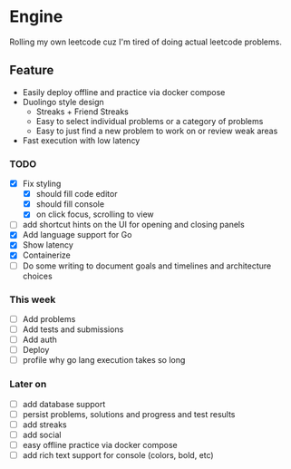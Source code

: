 # Engine
Rolling my own leetcode cuz I'm tired of doing actual leetcode problems.

## Feature
- Easily deploy offline and practice via docker compose
- Duolingo style design
  - Streaks + Friend Streaks
  - Easy to select individual problems or a category of problems
  - Easy to just find a new problem to work on or review weak areas
- Fast execution with low latency

### TODO
- [X] Fix styling
  - [X] should fill code editor
  - [X] should fill console
  - [X] on click focus, scrolling to view
- [ ] add shortcut hints on the UI for opening and closing panels
- [X] Add language support for Go
- [X] Show latency
- [X] Containerize
- [ ] Do some writing to document goals and timelines and architecture choices

### This week
- [ ] Add problems
- [ ] Add tests and submissions
- [ ] Add auth
- [ ] Deploy
- [ ] profile why go lang execution takes so long

### Later on
- [ ] add database support
- [ ] persist problems, solutions and progress and test results 
- [ ] add streaks
- [ ] add social 
- [ ] easy offline practice via docker compose
- [ ] add rich text support for console (colors, bold, etc)
